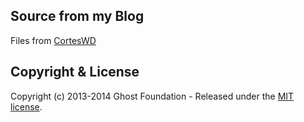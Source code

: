## Source from my Blog

Files from [CortesWD](http://corteswd-blog.herokuapp.com/)

## Copyright & License

Copyright (c) 2013-2014 Ghost Foundation - Released under the [MIT license](LICENSE).
